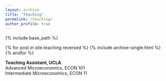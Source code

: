 ```yaml
---
layout: archive
title: "Teaching"
permalink: /teaching/
author_profile: true
---
```


{% include base_path %}

{% for post in site.teaching reversed %}
  {% include archive-single.html %}
{% endfor %}

**Teaching Assistant, UCLA**<br>
<span class="indent"> Advanced Microeconomics, ECON 101</span><br>
<span class="indent"> Intermediate Microeconomics, ECON 11</span>
